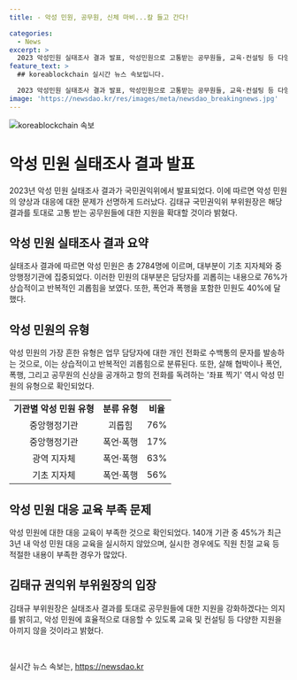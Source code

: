 ```yaml
---
title: - 악성 민원, 공무원, 신체 마비...칼 들고 간다!

categories:
  - News
excerpt: >
  2023 악성민원 실태조사 결과 발표, 악성민원으로 고통받는 공무원들, 교육·컨설팅 등 다양한 지원 필요, 총 2784명 악성민원, 주로 지자체와 중앙기관 집중, 상습·반복적 괴롭힘 76%, 업무 담당자에게 수백통 문자 발송 등 상습·반복적인 괴롭힘 48%로 가장 흔한 유형, 교육 부족, 공무원 악성 민원으로 고통, 교육·컨설팅으로 대응 필요  
feature_text: >
  ## koreablockchain 실시간 뉴스 속보입니다.

  2023 악성민원 실태조사 결과 발표, 악성민원으로 고통받는 공무원들, 교육·컨설팅 등 다양한 지원 필요, 총 2784명 악성민원, 주로 지자체와 중앙기관 집중, 상습·반복적 괴롭힘 76%, 업무 담당자에게 수백통 문자 발송 등 상습·반복적인 괴롭힘 48%로 가장 흔한 유형, 교육 부족, 공무원 악성 민원으로 고통, 교육·컨설팅으로 대응 필요  
image: 'https://newsdao.kr/res/images/meta/newsdao_breakingnews.jpg'
---
```


<p><img src="https://newsdao.kr/res/images/meta/newsdao_breakingnews.jpg" alt="koreablockchain 속보" /></p>

<h1>악성 민원 실태조사 결과 발표</h1>

<p data-ke-size="size16">2023년 악성 민원 실태조사 결과가 국민권익위에서 발표되었다. 이에 따르면 악성 민원의 양상과 대응에 대한 문제가 선명하게 드러났다. 김태규 국민권익위 부위원장은 해당 결과를 토대로 고통 받는 공무원들에 대한 지원을 확대할 것이라 밝혔다.</p>

<h2 data-ke-size="size26">악성 민원 실태조사 결과 요약</h2>

<p>실태조사 결과에 따르면 악성 민원은 총 2784명에 이르며, 대부분이 기초 지자체와 중앙행정기관에 집중되었다. 이러한 민원의 대부분은 담당자를 괴롭히는 내용으로 76%가 상습적이고 반복적인 괴롭힘을 보였다. 또한, 폭언과 폭행을 포함한 민원도 40%에 달했다.</p>

<h2 data-ke-size="size26">악성 민원의 유형</h2>

<p>악성 민원의 가장 흔한 유형은 업무 담당자에 대한 개인 전화로 수백통의 문자를 발송하는 것으로, 이는 상습적이고 반복적인 괴롭힘으로 분류된다. 또한, 살해 협박이나 폭언, 폭행, 그리고 공무원의 신상을 공개하고 항의 전화를 독려하는 '좌표 찍기' 역시 악성 민원의 유형으로 확인되었다.</p>

<table>
    <tr>
        <td style="text-align: center; height: 17px;"><b>기관별 악성 민원 유형</b></td>
        <td style="text-align: center; height: 17px;"><b>분류 유형</b></td>
        <td style="text-align: center; height: 17px;"><b>비율</b></td>
    </tr>
    <tr>
        <td style="text-align: center; height: 17px;">중앙행정기관</td>
        <td style="text-align: center; height: 17px;">괴롭힘</td>
        <td style="text-align: center; height: 17px;">76%</td>
    </tr>
    <tr>
        <td style="text-align: center; height: 17px;">중앙행정기관</td>
        <td style="text-align: center; height: 17px;">폭언·폭행</td>
        <td style="text-align: center; height: 17px;">17%</td>
    </tr>
    <tr>
        <td style="text-align: center; height: 17px;">광역 지자체</td>
        <td style="text-align: center; height: 17px;">폭언·폭행</td>
        <td style="text-align: center; height: 17px;">63%</td>
    </tr>
    <tr>
        <td style="text-align: center; height: 17px;">기초 지자체</td>
        <td style="text-align: center; height: 17px;">폭언·폭행</td>
        <td style="text-align: center; height: 17px;">56%</td>
    </tr>
</table>

<h2 data-ke-size="size26">악성 민원 대응 교육 부족 문제</h2>

<p>악성 민원에 대한 대응 교육이 부족한 것으로 확인되었다. 140개 기관 중 45%가 최근 3년 내 악성 민원 대응 교육을 실시하지 않았으며, 실시한 경우에도 직원 친절 교육 등 적절한 내용이 부족한 경우가 많았다.</p>

<h2 data-ke-size="size26">김태규 권익위 부위원장의 입장</h2>

<p>김태규 부위원장은 실태조사 결과를 토대로 공무원들에 대한 지원을 강화하겠다는 의지를 밝히고, 악성 민원에 효율적으로 대응할 수 있도록 교육 및 컨설팅 등 다양한 지원을 아끼지 않을 것이라고 밝혔다.</p>

<p data-ke-size="size16">&nbsp;</p>
실시간 뉴스 속보는, <a href="https://newsdao.kr" rel="dofollow">https://newsdao.kr</a>


